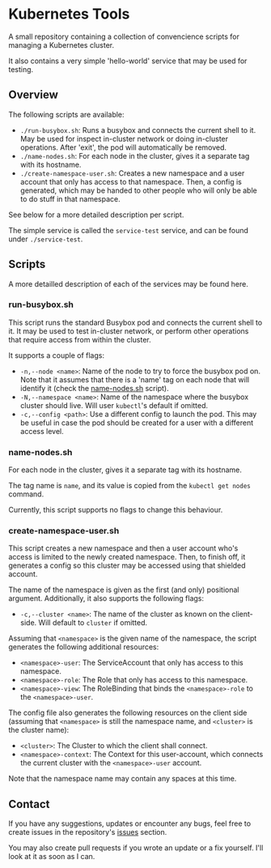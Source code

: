 # Kubernetes Tools
A small repository containing a collection of convencience scripts for managing a Kubernetes cluster.

It also contains a very simple 'hello-world' service that may be used for testing.


## Overview
The following scripts are available:
- `./run-busybox.sh`: Runs a busybox and connects the current shell to it. May be used for inspect in-cluster network or doing in-cluster operations. After 'exit', the pod will automatically be removed.
- `./name-nodes.sh`: For each node in the cluster, gives it a separate tag with its hostname.
- `./create-namespace-user.sh`: Creates a new namespace and a user account that only has access to that namespace. Then, a config is generated, which may be handed to other people who will only be able to do stuff in that namespace.

See below for a more detailed description per script.

The simple service is called the `service-test` service, and can be found under `./service-test`.


## Scripts
A more detailled description of each of the services may be found here.

### run-busybox.sh
This script runs the standard Busybox pod and connects the current shell to it. It may be used to test in-cluster network, or perform other operations that require access from within the cluster.

It supports a couple of flags:
- `-n,--node <name>`: Name of the node to try to force the busybox pod on. Note that it assumes that there is a 'name' tag on each node that will identify it (check the [name-nodes.sh](#name-nodes.sh) script).
- `-N,--namespace <name>`: Name of the namespace where the busybox cluster should live. Will user `kubectl`'s default if omitted.
- `-c,--config <path>`: Use a different config to launch the pod. This may be useful in case the pod should be created for a user with a different access level.


### name-nodes.sh
For each node in the cluster, gives it a separate tag with its hostname.

The tag name is `name`, and its value is copied from the `kubectl get nodes` command.

Currently, this script supports no flags to change this behaviour.


### create-namespace-user.sh
This script creates a new namespace and then a user account who's access is limited to the newly created namespace. Then, to finish off, it generates a config so this cluster may be accessed using that shielded account.

The name of the namespace is given as the first (and only) positional argument. Additionally, it also supports the following flags:
- `-c,--cluster <name>`: The name of the cluster as known on the client-side. Will default to `cluster` if omitted.

Assuming that `<namespace>` is the given name of the namespace, the script generates the following additional resources:
- `<namespace>-user`: The ServiceAccount that only has access to this namespace.
- `<namespace>-role`: The Role that only has access to this namespace.
- `<namespace>-view`: The RoleBinding that binds the `<namespace>-role` to the `<namespace>-user`.

The config file also generates the following resources on the client side (assuming that `<namespace>` is still the namespace name, and `<cluster>` is the cluster name):
- `<cluster>`: The Cluster to which the client shall connect.
- `<namespace>-context`: The Context for this user-account, which connects the current cluster with the `<namespace>-user` account.

Note that the namespace name may contain any spaces at this time.


## Contact
If you have any suggestions, updates or encounter any bugs, feel free to create issues in the repository's [issues](https://github.com/Lut99/kube-tools/issues) section. 

You may also create pull requests if you wrote an update or a fix yourself. I'll look at it as soon as I can.
